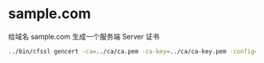 # sample.com

给域名 sample.com 生成一个服务端 Server 证书

```sh
../bin/cfssl gencert -ca=../ca/ca.pem -ca-key=../ca/ca-key.pem -config=../ca-config.json --profile=server csr.json | cfssljson -bare sample.com
```
